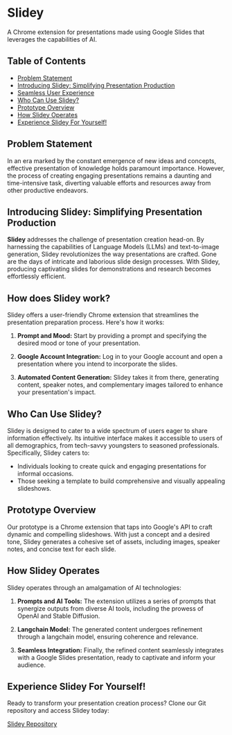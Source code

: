 # Slidey

A Chrome extension for presentations made using Google Slides that leverages the capabilities of AI.

## Table of Contents

- [Problem Statement](#problem-statement)
- [Introducing Slidey: Simplifying Presentation Production](#introducing-slidey-simplifying-presentation-production)
- [Seamless User Experience](#how-does-slidey-work?)
- [Who Can Use Slidey?](#who-can-use-slidey)
- [Prototype Overview](#prototype-overview)
- [How Slidey Operates](#how-slidey-operates)
- [Experience Slidey For Yourself!](#experience-slidey-for-yourself)


## Problem Statement

In an era marked by the constant emergence of new ideas and concepts, effective presentation of knowledge holds paramount importance. However, the process of creating engaging presentations remains a daunting and time-intensive task, diverting valuable efforts and resources away from other productive endeavors.

## Introducing Slidey: Simplifying Presentation Production

**Slidey** addresses the challenge of presentation creation head-on. By harnessing the capabilities of Language Models (LLMs) and text-to-image generation, Slidey revolutionizes the way presentations are crafted. Gone are the days of intricate and laborious slide design processes. With Slidey, producing captivating slides for demonstrations and research becomes effortlessly efficient.

## How does Slidey work?

Slidey offers a user-friendly Chrome extension that streamlines the presentation preparation process. Here's how it works:

1. **Prompt and Mood:** Start by providing a prompt and specifying the desired mood or tone of your presentation.

2. **Google Account Integration:** Log in to your Google account and open a presentation where you intend to incorporate the slides.

3. **Automated Content Generation:** Slidey takes it from there, generating content, speaker notes, and complementary images tailored to enhance your presentation's impact.

## Who Can Use Slidey?

Slidey is designed to cater to a wide spectrum of users eager to share information effectively. Its intuitive interface makes it accessible to users of all demographics, from tech-savvy youngsters to seasoned professionals. Specifically, Slidey caters to:

- Individuals looking to create quick and engaging presentations for informal occasions.
- Those seeking a template to build comprehensive and visually appealing slideshows.

## Prototype Overview

Our prototype is a Chrome extension that taps into Google's API to craft dynamic and compelling slideshows. With just a concept and a desired tone, Slidey generates a cohesive set of assets, including images, speaker notes, and concise text for each slide.

## How Slidey Operates

Slidey operates through an amalgamation of AI technologies:

1. **Prompts and AI Tools:** The extension utilizes a series of prompts that synergize outputs from diverse AI tools, including the prowess of OpenAI and Stable Diffusion.

2. **Langchain Model:** The generated content undergoes refinement through a langchain model, ensuring coherence and relevance.

3. **Seamless Integration:** Finally, the refined content seamlessly integrates with a Google Slides presentation, ready to captivate and inform your audience.

## Experience Slidey For Yourself!

Ready to transform your presentation creation process? Clone our Git repository and access Slidey today:

[Slidey Repository](https://github.com/Ankit-0202/syncshack-2023.git)
